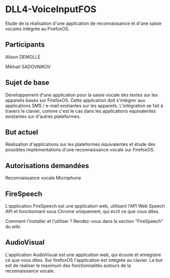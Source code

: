 # DLL4-VoiceInputFOS
Etude de la réalisation d'une application de reconnaissance et d'une saisie vocales intégrée au FirefoxOS. 

## Participants

Alison DEMOLLE

Mikhaïl SADOVNIKOV

## Sujet de base

Développement d'une application pour la saisie vocale des textes sur les appareils basés sur FirefoxOS. 
Cette application doit s'intégrer aux applications SMS / e-mail existantes sur les appareils. 
L'intégration se fait à travers le clavier, comme c'est le cas dans les applications equivalentes existantes sur d'autres plateformes.

## But actuel 

Réalisation d'applications sur les plateformes équivalentes et étude des possibles implémentations d'une reconnaissance vocale sur FirefoxOS. 

## Autorisations demandées 
Reconnaissance vocale
Microphone

## FireSpeech

L'application FireSpeech est une application web, utilisant l'API Web Speech API et fonctionnant sous Chrome uniquement, qui écrit ce que vous dites.

Comment l'installer et l'utiliser ? Rendez-vous dans la section "FireSpeech" du wiki.

## AudioVisual

L'application AudioVisual est une application web, qui écoute et enregistre ce que vous dites.
Sur firefoxOS l'application est intégrée au clavier. 
Le but est de réaliser le maximum des fonctionnalités autours de la reconnaissance vocale.


